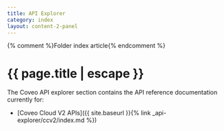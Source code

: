 ```yaml
---
title: API Explorer
category: index
layout: content-2-panel
---
```

{% comment %}Folder index article{% endcomment %}
# {{ page.title | escape }}

The Coveo API explorer section contains the API reference documentation currently for: 
- [Coveo Cloud V2 APIs]({{ site.baseurl }}{% link _api-explorer/ccv2/index.md %})